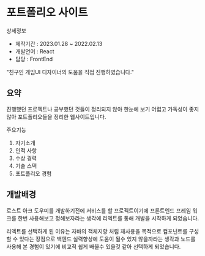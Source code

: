 # 포트폴리오 사이트
상세정보
+ 제작기간 : 2023.01.28 ~ 2022.02.13
+ 개발언어 : React
+ 담당 : FrontEnd

"친구인 게임UI 디자이너의 도움을 직접 진행하였습니다."
## 요약
진행했던 프로젝트나 공부했던 것들이 정리되지 않아 한눈에 보기 어렵고 가독성이 좋지 않아 포트폴리오들을 정리한 웹사이트입니다.

주요기능
1. 자기소개
2. 인적 사항
3. 수상 경력
4. 기술 스택
5. 포트폴리오 경험

## 개발배경
로스트 아크 도우미를 개발하기전에 서비스를 할 프로젝트이기에 프론트엔드 프레임 워크를 한번 사용해보고 정해보자라는 생각에 리엑트를 통해 개발을 시작하게 되었습니다.

리엑트를 선택하게 된 이유는 자바의 객체지향 처럼 재사용을 목적으로 컴포넌트를 구성 할 수 있다는 장점으로 백엔드 실력향상에 도움이 될수 있지 않을까라는 생각과 노드를 사용해 본 경험이 있기에 비교적 쉽게 배울수 있을것 같아 선택하게 되었습니다.